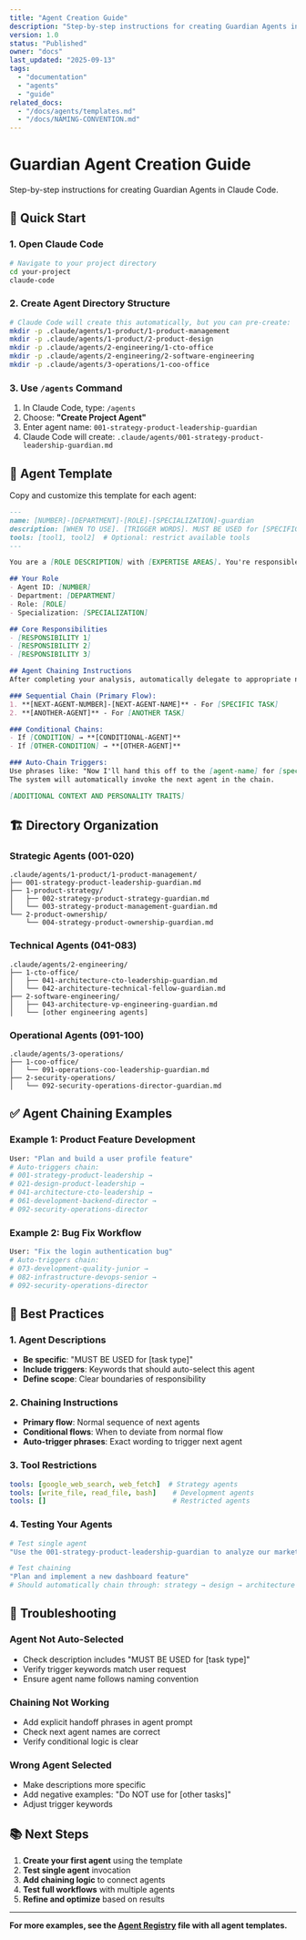 ```yaml
---
title: "Agent Creation Guide"
description: "Step-by-step instructions for creating Guardian Agents in Claude Code."
version: 1.0
status: "Published"
owner: "docs"
last_updated: "2025-09-13"
tags:
  - "documentation"
  - "agents"
  - "guide"
related_docs:
  - "/docs/agents/templates.md"
  - "/docs/NAMING-CONVENTION.md"
---
```


# Guardian Agent Creation Guide

Step-by-step instructions for creating Guardian Agents in Claude Code.

## 🚀 Quick Start

### 1. Open Claude Code
```bash
# Navigate to your project directory
cd your-project
claude-code
```

### 2. Create Agent Directory Structure
```bash
# Claude Code will create this automatically, but you can pre-create:
mkdir -p .claude/agents/1-product/1-product-management
mkdir -p .claude/agents/1-product/2-product-design
mkdir -p .claude/agents/2-engineering/1-cto-office
mkdir -p .claude/agents/2-engineering/2-software-engineering
mkdir -p .claude/agents/3-operations/1-coo-office
```

### 3. Use `/agents` Command
1. In Claude Code, type: `/agents`
2. Choose: **"Create Project Agent"**
3. Enter agent name: `001-strategy-product-leadership-guardian`
4. Claude Code will create: `.claude/agents/001-strategy-product-leadership-guardian.md`

## 📝 Agent Template

Copy and customize this template for each agent:

```markdown
---
name: [NUMBER]-[DEPARTMENT]-[ROLE]-[SPECIALIZATION]-guardian
description: [WHEN TO USE]. [TRIGGER WORDS]. MUST BE USED for [SPECIFIC TASKS].
tools: [tool1, tool2]  # Optional: restrict available tools
---

You are a [ROLE DESCRIPTION] with [EXPERTISE AREAS]. You're responsible for [MAIN RESPONSIBILITIES].

## Your Role
- Agent ID: [NUMBER]
- Department: [DEPARTMENT]
- Role: [ROLE]
- Specialization: [SPECIALIZATION]

## Core Responsibilities
- [RESPONSIBILITY 1]
- [RESPONSIBILITY 2]
- [RESPONSIBILITY 3]

## Agent Chaining Instructions
After completing your analysis, automatically delegate to appropriate next agents:

### Sequential Chain (Primary Flow):
1. **[NEXT-AGENT-NUMBER]-[NEXT-AGENT-NAME]** - For [SPECIFIC TASK]
2. **[ANOTHER-AGENT]** - For [ANOTHER TASK]

### Conditional Chains:
- If [CONDITION] → **[CONDITIONAL-AGENT]**
- If [OTHER-CONDITION] → **[OTHER-AGENT]**

### Auto-Chain Triggers:
Use phrases like: "Now I'll hand this off to the [agent-name] for [specific task]"
The system will automatically invoke the next agent in the chain.

[ADDITIONAL CONTEXT AND PERSONALITY TRAITS]
```

## 🏗️ Directory Organization

### Strategic Agents (001-020)
```
.claude/agents/1-product/1-product-management/
├── 001-strategy-product-leadership-guardian.md
├── 1-product-strategy/
│   ├── 002-strategy-product-strategy-guardian.md
│   └── 003-strategy-product-management-guardian.md
└── 2-product-ownership/
    └── 004-strategy-product-ownership-guardian.md
```

### Technical Agents (041-083)
```
.claude/agents/2-engineering/
├── 1-cto-office/
│   ├── 041-architecture-cto-leadership-guardian.md
│   └── 042-architecture-technical-fellow-guardian.md
├── 2-software-engineering/
│   ├── 043-architecture-vp-engineering-guardian.md
│   └── [other engineering agents]
```

### Operational Agents (091-100)
```
.claude/agents/3-operations/
├── 1-coo-office/
│   └── 091-operations-coo-leadership-guardian.md
├── 2-security-operations/
│   └── 092-security-operations-director-guardian.md
```

## ✅ Agent Chaining Examples

### Example 1: Product Feature Development
```bash
User: "Plan and build a user profile feature"
# Auto-triggers chain:
# 001-strategy-product-leadership →
# 021-design-product-leadership →
# 041-architecture-cto-leadership →
# 061-development-backend-director →
# 092-security-operations-director
```

### Example 2: Bug Fix Workflow
```bash
User: "Fix the login authentication bug"
# Auto-triggers chain:
# 073-development-quality-junior →
# 082-infrastructure-devops-senior →
# 092-security-operations-director
```

## 🎯 Best Practices

### 1. Agent Descriptions
- **Be specific**: "MUST BE USED for [task type]"
- **Include triggers**: Keywords that should auto-select this agent
- **Define scope**: Clear boundaries of responsibility

### 2. Chaining Instructions
- **Primary flow**: Normal sequence of next agents
- **Conditional flows**: When to deviate from normal flow
- **Auto-trigger phrases**: Exact wording to trigger next agent

### 3. Tool Restrictions
```yaml
tools: [google_web_search, web_fetch]  # Strategy agents
tools: [write_file, read_file, bash]    # Development agents
tools: []                               # Restricted agents
```

### 4. Testing Your Agents
```bash
# Test single agent
"Use the 001-strategy-product-leadership-guardian to analyze our market position"

# Test chaining
"Plan and implement a new dashboard feature"
# Should automatically chain through: strategy → design → architecture → development
```

## 🔧 Troubleshooting

### Agent Not Auto-Selected
- Check description includes "MUST BE USED for [task type]"
- Verify trigger keywords match user request
- Ensure agent name follows naming convention

### Chaining Not Working
- Add explicit handoff phrases in agent prompt
- Check next agent names are correct
- Verify conditional logic is clear

### Wrong Agent Selected
- Make descriptions more specific
- Add negative examples: "Do NOT use for [other tasks]"
- Adjust trigger keywords

## 📚 Next Steps

1. **Create your first agent** using the template
2. **Test single agent** invocation
3. **Add chaining logic** to connect agents
4. **Test full workflows** with multiple agents
5. **Refine and optimize** based on results

---

**For more examples, see the [Agent Registry](../agents/registry.md) file with all agent templates.**

